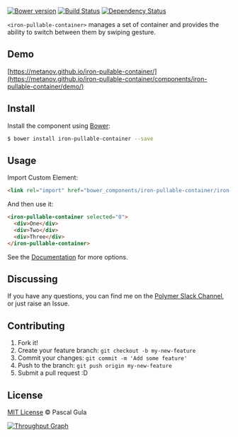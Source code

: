 [![Bower version](https://badge.fury.io/bo/iron-pullable-container.svg)](https://badge.fury.io/bo/iron-pullable-container)
[![Build Status](https://travis-ci.org/MeTaNoV/iron-pullable-container.svg?branch=master)](https://travis-ci.org/MeTaNoV/iron-pullable-container)
[![Dependency Status](https://gemnasium.com/MeTaNoV/iron-pullable-container.svg)](https://gemnasium.com/MeTaNoV/iron-pullable-container)

`<iron-pullable-container>` manages a set of container and provides the ability to switch between them by swiping gesture.

## Demo

[https://metanov.github.io/iron-pullable-container/](https://metanov.github.io/iron-pullable-container/components/iron-pullable-container/demo/)

## Install

Install the component using [Bower](http://bower.io/):

```sh
$ bower install iron-pullable-container --save
```

## Usage

Import Custom Element:

```html
<link rel="import" href="bower_components/iron-pullable-container/iron-pullable-container.html">
```

And then use it:

```html
<iron-pullable-container selected="0">
  <div>One</div>
  <div>Two</div>
  <div>Three</div>
</iron-pullable-container>
```

See the [Documentation](https://metanov.github.io/iron-pullable-container/) for more options.

## Discussing

If you have any questions, you can find me on the [Polymer Slack Channel](https://polymer.slack.com/), or just raise an Issue.

## Contributing

1. Fork it!
2. Create your feature branch: `git checkout -b my-new-feature`
3. Commit your changes: `git commit -m 'Add some feature'`
4. Push to the branch: `git push origin my-new-feature`
5. Submit a pull request :D

## License

[MIT License](http://opensource.org/licenses/MIT) © Pascal Gula

[![Throughput Graph](https://graphs.waffle.io/MeTaNoV/iron-pullable-container/throughput.svg)](https://waffle.io/MeTaNoV/iron-pullable-container/metrics)

